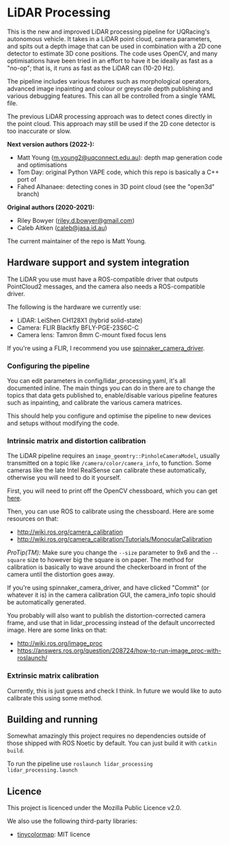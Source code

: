 # LiDAR Processing
This is the new and improved LiDAR processing pipeline for UQRacing's autonomous vehicle. 
It takes in a LiDAR point cloud, camera parameters, and spits out a depth image that can be used in 
combination with a 2D cone detector to estimate 3D cone positions. The code uses OpenCV, and many 
optimisations have been tried in an effort to have it be ideally as fast as a "no-op"; that is, 
it runs as fast as the LiDAR can (10-20 Hz).

The pipeline includes various features such as morphological operators, advanced image inpainting and
colour or greyscale depth publishing and various debugging features. This can all be controlled from
a single YAML file.

The previous LiDAR processing approach was to detect cones directly in the point cloud. This approach 
may still be used if the 2D cone detector is too inaccurate or slow.

**Next version authors (2022-):**

- Matt Young (m.young2@uqconnect.edu.au): depth map generation code and optimisations
- Tom Day: original Python VAPE code, which this repo is basically a C++ port of
- Fahed Alhanaee: detecting cones in 3D point cloud (see the "open3d" branch)

**Original authors (2020-2021):**

- Riley Bowyer (riley.d.bowyer@gmail.com)
- Caleb Aitken (caleb@jasa.id.au)

The current maintainer of the repo is Matt Young.

## Hardware support and system integration
The LiDAR you use must have a ROS-compatible driver that outputs PointCloud2 messages,
and the camera also needs a ROS-compatible driver.

The following is the hardware we currently use:

- LiDAR: LeiShen CH128X1 (hybrid solid-state)
- Camera: FLIR Blackfly BFLY-PGE-23S6C-C
- Camera lens: Tamron 8mm C-mount fixed focus lens

If you're using a FLIR, I recommend you use [spinnaker_camera_driver](http://wiki.ros.org/spinnaker_camera_driver).

### Configuring the pipeline
You can edit parameters in config/lidar_processing.yaml, it's all documented inline. The main things 
you can do in there are to change the topics that data gets published to, enable/disable various 
pipeline features such as inpainting, and calibrate the various camera matrices. 

This should help you configure and optimise the pipeline to new devices and setups without modifying
the code.

### Intrinsic matrix and distortion calibration
The LiDAR pipeline requires an `image_geomtry::PinholeCameraModel`, usually transmitted on a topic
like `/camera/color/camera_info`, to function. Some cameras like the late Intel RealSense can calibrate
these automatically, otherwise you will need to do it yourself.

First, you will need to print off the OpenCV chessboard, which you can get [here](https://github.com/opencv/opencv/blob/4.x/doc/pattern.png).

Then, you can use ROS to calibrate using the chessboard. Here are some resources on that:

- http://wiki.ros.org/camera_calibration
- http://wiki.ros.org/camera_calibration/Tutorials/MonocularCalibration

_ProTip(TM):_ Make sure you change the `--size` parameter to 9x6 and the `--square` size to however big the
square is on paper. The method for calibration is basically to wave around the checkerboard in front
of the camera until the distortion goes away.

If you're using spinnaker_camera_driver, and have clicked "Commit" (or whatever it is) in the camera
calibration GUI, the camera_info topic should be automatically generated.

You probably will also want to publish the distortion-corrected camera frame, and use that in lidar_processing
instead of the default uncorrected image. Here are some links on that:

- http://wiki.ros.org/image_proc
- https://answers.ros.org/question/208724/how-to-run-image_proc-with-roslaunch/

### Extrinsic matrix calibration
Currently, this is just guess and check I think. In future we would like to auto calibrate this using
some method.

## Building and running
Somewhat amazingly this project requires no dependencies outside of those shipped with ROS Noetic
by default. You can just build it with `catkin build`.

To run the pipeline use `roslaunch lidar_processing lidar_processing.launch`

## Licence
This project is licenced under the Mozilla Public Licence v2.0.

We also use the following third-party libraries:

- [tinycolormap](https://github.com/yuki-koyama/tinycolormap]): MIT licence
